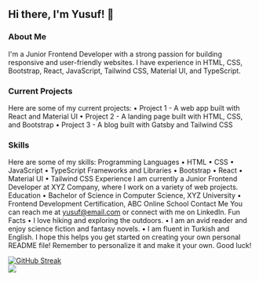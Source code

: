## Hi there, I'm Yusuf! 👋
### About Me
I'm a Junior Frontend Developer with a strong passion for building responsive and user-friendly websites. I have experience in HTML, CSS, Bootstrap, React, JavaScript, Tailwind CSS, Material UI, and TypeScript.
### Current Projects
Here are some of my current projects:
•	Project 1 - A web app built with React and Material UI
•	Project 2 - A landing page built with HTML, CSS, and Bootstrap
•	Project 3 - A blog built with Gatsby and Tailwind CSS
### Skills
Here are some of my skills:
Programming Languages
•	HTML
•	CSS
•	JavaScript
•	TypeScript
Frameworks and Libraries
•	Bootstrap
•	React
•	Material UI
•	Tailwind CSS
Experience
I am currently a Junior Frontend Developer at XYZ Company, where I work on a variety of web projects.
Education
•	Bachelor of Science in Computer Science, XYZ University
•	Frontend Development Certification, ABC Online School
Contact Me
You can reach me at yusuf@email.com or connect with me on LinkedIn.
Fun Facts
•	I love hiking and exploring the outdoors.
•	I am an avid reader and enjoy science fiction and fantasy novels.
•	I am fluent in Turkish and English.
I hope this helps you get started on creating your own personal README file! Remember to personalize it and make it your own. Good luck!



[![GitHub Streak](https://github-readme-streak-stats.herokuapp.com?user=Pars41&theme=dark&border_radius=10)](https://git.io/streak-stats)<br>
![](https://komarev.com/ghpvc/?username=your-github-Pars41)
